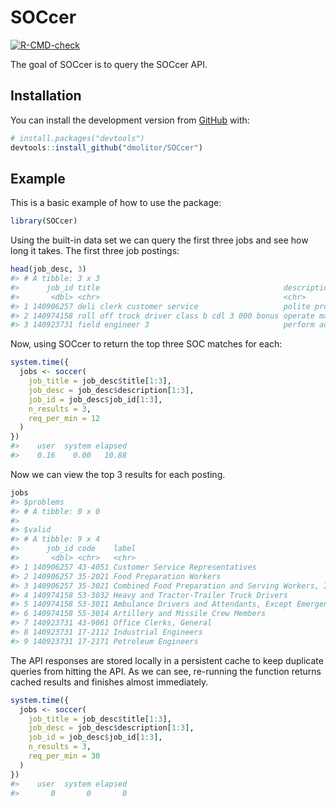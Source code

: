 
<!-- README.md is generated from README.Rmd. Please edit that file -->

# SOCcer

<!-- badges: start -->

[![R-CMD-check](https://github.com/dmolitor/SOCcer/workflows/R-CMD-check/badge.svg)](https://github.com/dmolitor/SOCcer/actions)
<!-- badges: end -->

The goal of SOCcer is to query the SOCcer API.

## Installation

You can install the development version from
[GitHub](https://github.com/) with:

``` r
# install.packages("devtools")
devtools::install_github("dmolitor/SOCcer")
```

## Example

This is a basic example of how to use the package:

``` r
library(SOCcer)
```

Using the built-in data set we can query the first three jobs and see
how long it takes. The first three job postings:

``` r
head(job_desc, 3)
#> # A tibble: 3 x 3
#>      job_id title                                         description           
#>       <dbl> <chr>                                         <chr>                 
#> 1 140906257 deli clerk customer service                   polite prompt knowled~
#> 2 140974158 roll off truck driver class b cdl 3 000 bonus operate manual automa~
#> 3 140923731 field engineer 3                              perform advanced trou~
```

Now, using SOCcer to return the top three SOC matches for each:

``` r
system.time({
  jobs <- soccer(
    job_title = job_desc$title[1:3],
    job_desc = job_desc$description[1:3],
    job_id = job_desc$job_id[1:3],
    n_results = 3,
    req_per_min = 12
  )
})
#>    user  system elapsed 
#>    0.16    0.00   10.88
```

Now we can view the top 3 results for each posting.

``` r
jobs
#> $problems
#> # A tibble: 0 x 0
#> 
#> $valid
#> # A tibble: 9 x 4
#>      job_id code    label                                                  score
#>       <dbl> <chr>   <chr>                                                  <dbl>
#> 1 140906257 43-4051 Customer Service Representatives                     0.202  
#> 2 140906257 35-2021 Food Preparation Workers                             0.107  
#> 3 140906257 35-3021 Combined Food Preparation and Serving Workers, Incl~ 0.0601 
#> 4 140974158 53-3032 Heavy and Tractor-Trailer Truck Drivers              0.969  
#> 5 140974158 53-3011 Ambulance Drivers and Attendants, Except Emergency ~ 0.00305
#> 6 140974158 55-3014 Artillery and Missile Crew Members                   0.00101
#> 7 140923731 43-9061 Office Clerks, General                               0.0196 
#> 8 140923731 17-2112 Industrial Engineers                                 0.00550
#> 9 140923731 17-2171 Petroleum Engineers                                  0.00550
```

The API responses are stored locally in a persistent cache to keep
duplicate queries from hitting the API. As we can see, re-running the
function returns cached results and finishes almost immediately.

``` r
system.time({
  jobs <- soccer(
    job_title = job_desc$title[1:3],
    job_desc = job_desc$description[1:3],
    job_id = job_desc$job_id[1:3],
    n_results = 3,
    req_per_min = 30
  )
})
#>    user  system elapsed 
#>       0       0       0
```
